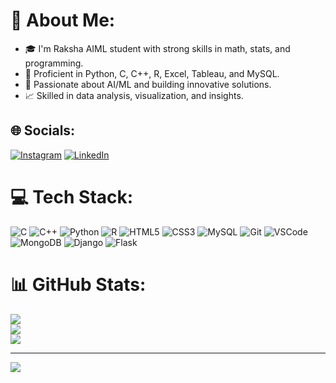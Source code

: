 🌟 About Me:
=====================================================================================================================================

* 🎓 I'm Raksha AIML student with strong skills in math, stats, and programming.
* 🔧 Proficient in Python, C, C++, R, Excel, Tableau, and MySQL.
* 🤖 Passionate about AI/ML and building innovative solutions.
* 📈 Skilled in data analysis, visualization, and insights.

## 🌐 Socials:
[![Instagram](https://img.shields.io/badge/Instagram-%23E4405F.svg?logo=Instagram&logoColor=white)](https://instagram.com/_.raksha_shetty_) [![LinkedIn](https://img.shields.io/badge/LinkedIn-%230077B5.svg?logo=linkedin&logoColor=white)](https://linkedin.com/in/https://www.linkedin.com/in/rshetty64)

# 💻 Tech Stack:
![C](https://img.shields.io/badge/C-%2300599C.svg?style=for-the-badge&logo=c&logoColor=white) 
![C++](https://img.shields.io/badge/C++-%234285F4.svg?style=for-the-badge&logo=c%2B%2B&logoColor=white) 
![Python](https://img.shields.io/badge/Python-%2320232a.svg?style=for-the-badge&logo=python&logoColor=%23ffd343)
![R](https://img.shields.io/badge/R-%231e90ff.svg?style=for-the-badge&logo=r&logoColor=white)
![HTML5](https://img.shields.io/badge/HTML5-%23f16529.svg?style=for-the-badge&logo=html5&logoColor=white)
![CSS3](https://img.shields.io/badge/CSS3-%231572b6.svg?style=for-the-badge&logo=css3&logoColor=white)
![MySQL](https://img.shields.io/badge/MySQL-%234479A1.svg?style=for-the-badge&logo=mysql&logoColor=white)
![Git](https://img.shields.io/badge/Git-%23F05033.svg?style=for-the-badge&logo=git&logoColor=white)
![VSCode](https://img.shields.io/badge/VSCode-%23007ACC.svg?style=for-the-badge&logo=visualstudiocode&logoColor=white)
![MongoDB](https://img.shields.io/badge/MongoDB-%2347A248.svg?style=for-the-badge&logo=mongodb&logoColor=white)
![Django](https://img.shields.io/badge/Django-%23092E20.svg?style=for-the-badge&logo=django&logoColor=white)
![Flask](https://img.shields.io/badge/Flask-%23000000.svg?style=for-the-badge&logo=flask&logoColor=white)

# 📊 GitHub Stats:
![](https://github-readme-stats.vercel.app/api?username=rakshashetty66&theme=dark&hide_border=false&include_all_commits=false&count_private=false)<br/>
![](https://github-readme-streak-stats.herokuapp.com/?user=rakshashetty66&theme=dark&hide_border=false)<br/>
![](https://github-readme-stats.vercel.app/api/top-langs/?username=rakshashetty66&theme=dark&hide_border=false&include_all_commits=false&count_private=false&layout=compact)

---
[![](https://visitcount.itsvg.in/api?id=rakshashetty66&icon=0&color=0)](https://visitcount.itsvg.in)

<!-- Proudly created with GPRM ( https://gprm.itsvg.in ) -->
